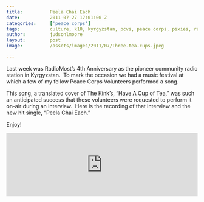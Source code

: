 ```yaml
---
title:			Peela Chai Each
date:			2011-07-27 17:01:00 Z
categories:		['peace corps']
tags:			culture, k10, kyrgyzstan, pcvs, peace corps, pixies, radiomost, talas
author:			judsonlmoore
layout:			post
image:			/assets/images/2011/07/Three-tea-cups.jpeg

---
```


Last week was RadioMost’s 4th Anniversary as the pioneer community radio station in Kyrgyzstan.  To mark the occasion we had a music festival at which a few of my fellow Peace Corps Volunteers performed a song.

This song, a translated cover of The Kink’s, “Have A Cup of Tea,” was such an anticipated success that these volunteers were requested to perform it on-air during an interview.  Here is the recording of that interview and the new hit single, “Peela Chai Each.”

Enjoy!

<iframe width="100%" height="166" scrolling="no" frameborder="no" allow="autoplay" src="https://w.soundcloud.com/player/?url=https%3A//api.soundcloud.com/tracks/74233795&color=%232c1c29&auto_play=false&hide_related=false&show_comments=true&show_user=true&show_reposts=false&show_teaser=true"></iframe>